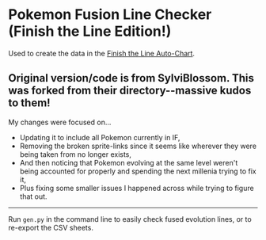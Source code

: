 # Pokemon Fusion Line Checker (Finish the Line Edition!)
Used to create the data in the [Finish the Line Auto-Chart](https://docs.google.com/spreadsheets/d/1l5odSUYcGQKZG19BF_m-uqtCOtat7Sm-CHzhGtNffh8/edit?usp=sharing).

Original version/code is from SylviBlossom. This was forked from their directory--massive kudos to them!
---
My changes were focused on...
- Updating it to include all Pokemon currently in IF,
- Removing the broken sprite-links since it seems like wherever they were being taken from no longer exists,
- And then noticing that Pokemon evolving at the same level weren't being accounted for properly and spending the next millenia trying to fix it,
- Plus fixing some smaller issues I happened across while trying to figure that out.
---
Run `gen.py` in the command line to easily check fused evolution lines, or to re-export the CSV sheets.
